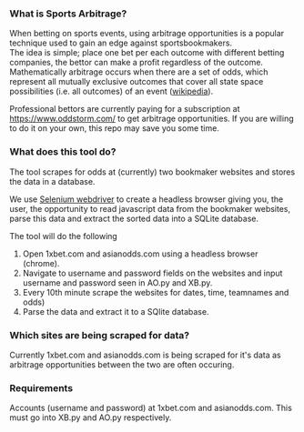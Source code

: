 ### What is Sports Arbitrage?

When betting on sports events, using arbitrage opportunities is a popular technique used to gain an edge against sportsbookmakers.  
The idea is simple; place one bet per each outcome with different betting companies, the bettor can make a profit regardless of the outcome. Mathematically arbitrage occurs when there are a set of odds, which represent all mutually exclusive outcomes that cover all state space possibilities (i.e. all outcomes) of an event ([wikipedia](https://en.wikipedia.org/wiki/Arbitrage_betting)).

Professional bettors are currently paying for a subscription at https://www.oddstorm.com/ to get arbitrage opportunities. If you are willing to do it on your own, this repo may save you some time.

### What does this tool do?

The tool scrapes for odds at (currently) two bookmaker websites and stores the data in a database.

We use [Selenium webdriver](https://www.seleniumhq.org/projects/webdriver/) to create a headless browser giving you, the user, the opportunity to read javascript data from the bookmaker websites, parse this data and extract the sorted data into a SQLite database. 

The tool will do the following 
1) Open 1xbet.com and asianodds.com using a headless browser (chrome).
2) Navigate to username and password fields on the websites and input username and password seen in AO.py and XB.py.
3) Every 10th minute scrape the websites for dates, time, teamnames and odds)
4) Parse the data and extract it to a SQlite database.



### Which sites are being scraped for data?

Currently 1xbet.com and asianodds.com is being scraped for it's data as arbitrage opportunities between the two are often occuring. 



### Requirements 

Accounts (username and password) at 1xbet.com and asianodds.com. This must go into XB.py and AO.py respectively. 





